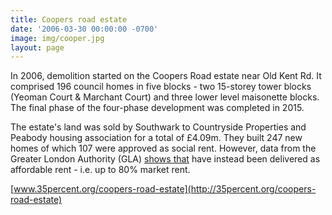 ```yaml
---
title: Coopers road estate
date: '2006-03-30 00:00:00 -0700'
image: img/cooper.jpg
layout: page
---
```


In 2006, demolition started on the Coopers Road estate near Old Kent Rd.  It comprised 196 council homes in five blocks - two 15-storey tower blocks (Yeoman Court & Marchant Court) and three lower level maisonette blocks. The final phase of the four-phase development was completed in 2015.

The estate's land was sold by Southwark to Countryside Properties and Peabody housing association for a total of £4.09m. They built 247 new homes of which 107 were approved as social rent. However, data from the Greater London Authority (GLA) [shows that](http://35percent.org/redefining-social-rent) have instead been delivered as affordable rent - i.e. up to 80% market rent.

[www.35percent.org/coopers-road-estate](http://35percent.org/coopers-road-estate)
